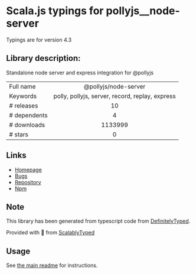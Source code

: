 
# Scala.js typings for pollyjs__node-server

Typings are for version 4.3

## Library description:
Standalone node server and express integration for @pollyjs

|                    |                 |
| ------------------ | :-------------: |
| Full name          | @pollyjs/node-server |
| Keywords           | polly, pollyjs, server, record, replay, express |
| # releases         | 10 |
| # dependents       | 4 |
| # downloads        | 1133999 |
| # stars            | 0 |

## Links
- [Homepage](https://github.com/netflix/pollyjs#readme)
- [Bugs](https://github.com/netflix/pollyjs/issues)
- [Repository](https://github.com/netflix/pollyjs)
- [Npm](https://www.npmjs.com/package/%40pollyjs%2Fnode-server)
    


## Note
This library has been generated from typescript code from [DefinitelyTyped](https://definitelytyped.org).

Provided with :purple_heart: from [ScalablyTyped](https://github.com/oyvindberg/ScalablyTyped)

## Usage
See [the main readme](../../readme.md) for instructions.


